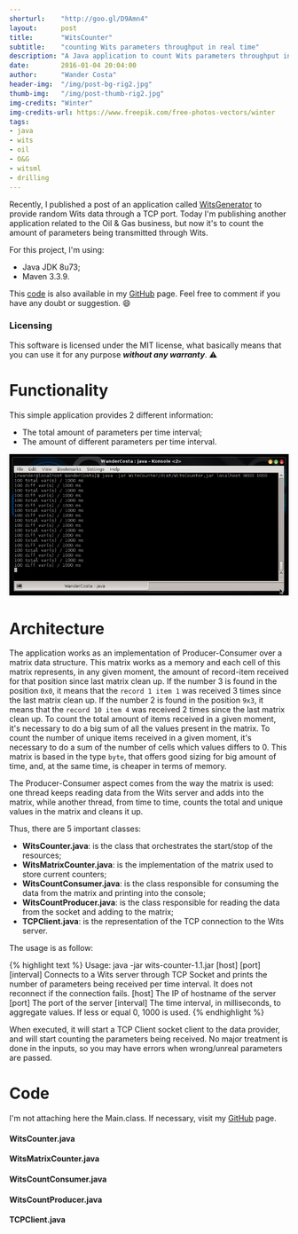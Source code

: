 ```yaml
---
shorturl:    "http://goo.gl/D9Amn4"
layout:      post
title:       "WitsCounter"
subtitle:    "counting Wits parameters throughput in real time"
description: "A Java application to count Wits parameters throughput in real time."
date:        2016-01-04 20:04:00
author:      "Wander Costa"
header-img:  "/img/post-bg-rig2.jpg"
thumb-img:   "/img/post-thumb-rig2.jpg"
img-credits: "Winter"
img-credits-url: https://www.freepik.com/free-photos-vectors/winter
tags:
- java
- wits
- oil
- O&G
- witsml
- drilling
---
```


[github]:https://github.com/rwanderc
[git-witscounter]:https://github.com/rwanderc/wits-counter
[blog-witsgenerator]:../java-witsgenerator

Recently, I published a post of an application called [WitsGenerator][blog-witsgenerator] to provide random Wits data through a TCP port. Today I'm publishing another application related to the Oil & Gas business, but now it's to count the amount of parameters being transmitted through Wits.<!--more-->

For this project, I'm using:

* Java JDK 8u73;
* Maven 3.3.9.

This [code][git-witscounter] is also available in my <i class="fa fa-github"></i> [GitHub][github] page. Feel free to comment if you have any doubt or suggestion. :smile:

### Licensing
This software is licensed under the MIT license, what basically means that you can use it for any purpose ___without any warranty___. :warning:

# Functionality
This simple application provides 2 different information:

* The total amount of parameters per time interval;
* The amount of different parameters per time interval.

![post-img-java-witscounter-printscreen1.jpg](/img/post-img-java-witscounter-printscreen1.jpg)


# Architecture
The application works as an implementation of Producer-Consumer over a matrix data structure. This matrix works as a memory and each cell of this matrix represents, in any given moment, the amount of record-item received for that position since last matrix clean up. If the number 3 is found in the position `0x0`, it means that the `record 1 item 1` was received 3 times since the last matrix clean up. If the number 2 is found in the position `9x3`, it means that the `record 10 item 4` was received 2 times since the last matrix clean up.
To count the total amount of items received in a given moment, it's necessary to do a big sum of all the values present in the matrix. To count the number of unique items received in a given moment, it's necessary to do a sum of the number of cells which values differs to 0.
This matrix is based in the type `byte`, that offers good sizing for big amount of time, and, at the same time, is cheaper in terms of memory.

The Producer-Consumer aspect comes from the way the matrix is used: one thread keeps reading data from the Wits server and adds into the matrix, while another thread, from time to time, counts the total and unique values in the matrix and cleans it up.

Thus, there are 5 important classes:

* **WitsCounter.java**: is the class that orchestrates the start/stop of the resources;
* **WitsMatrixCounter.java**: is the implementation of the matrix used to store current counters;
* **WitsCountConsumer.java**: is the class responsible for consuming the data from the matrix and printing into the console;
* **WitsCountProducer.java**: is the class responsible for reading the data from the socket and adding to the matrix;
* **TCPClient.java**: is the representation of the TCP connection to the Wits server.

The usage is as follow:

{% highlight text %}
Usage: java -jar wits-counter-1.1.jar [host] [port] [interval]
Connects to a Wits server through TCP Socket and prints the number
of parameters being received per time interval. It does not
reconnect if the connection fails.
  [host]	      The IP of hostname of the server
  [port]	      The port of the server
  [interval]	  The time interval, in milliseconds, to aggregate
		            values. If less or equal 0, 1000 is used.
{% endhighlight %}

When executed, it will start a TCP Client socket client to the data provider, and will start counting the parameters being received.
No major treatment is done in the inputs, so you may have errors when wrong/unreal parameters are passed.

# Code
I'm not attaching here the Main.class. If necessary, visit my <i class="fa fa-github"></i> [GitHub][github] page.

#### WitsCounter.java
<script src="https://gist.github.com/rwanderc/117f0ce00d60832d9d50e2043284f881.js"></script>

#### WitsMatrixCounter.java
<script src="https://gist.github.com/rwanderc/2440e3e83c16c5d2b201139b2caaf2b8.js"></script>

#### WitsCountConsumer.java
<script src="https://gist.github.com/rwanderc/4cbd7dedaca99f0257e131c5a3b3f7f2.js"></script>

#### WitsCountProducer.java
<script src="https://gist.github.com/rwanderc/7a7bb59971d89cc18f8811b4f2bcbd8b.js"></script>

#### TCPClient.java
<script src="https://gist.github.com/rwanderc/5c5e4dc98d0ff46d1d809c85dbeeb92b.js"></script>

